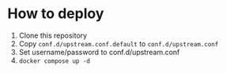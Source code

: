 # How to deploy

1. Clone this repository
2. Copy `conf.d/upstream.conf.default` to `conf.d/upstream.conf`
2. Set username/password to conf.d/upstream.conf
3. `docker compose up -d`